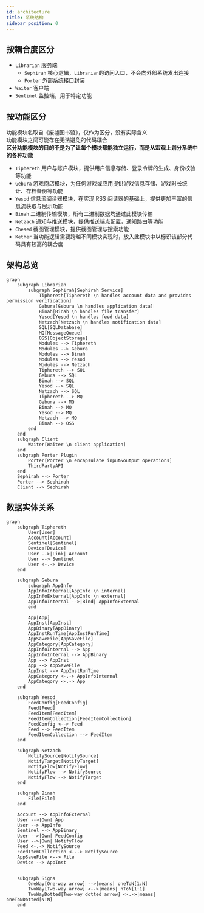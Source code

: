 ```yaml
---
id: architecture
title: 系统结构
sidebar_position: 0
---
```


## 按耦合度区分

- `Librarian` 服务端
  - `Sephirah` 核心逻辑，`Librarian`的访问入口，不会向外部系统发出连接
  - `Porter` 外部系统接口封装
- `Waiter` 客户端
- `Sentinel` 监控端，用于特定功能

## 按功能区分

功能模块名取自《废墟图书馆》，仅作为区分，没有实际含义  
功能模块之间可能存在无法避免的代码耦合  
**区分功能模块的目的不是为了让每个模块都能独立运行，而是从宏观上划分系统中的各种功能**

- `Tiphereth` 用户与账户模块，提供用户信息存储、登录令牌的生成、身份校验等功能
- `Gebura` 游戏商店模块，为任何游戏或应用提供游戏信息存储、游戏时长统计、存档备份等功能
- `Yesod` 信息流阅读器模块，在实现 RSS 阅读器的基础上，提供更加丰富的信息流获取与展示功能
- `Binah` 二进制传输模块，所有二进制数据均通过此模块传输
- `Netzach` 通知与推送模块，提供推送端点配置，通知路由等功能
- `Chesed` 截图管理模块，提供截图管理与搜索功能
- `Kether` 当功能逻辑需要跨越不同模块实现时，放入此模块中以标识该部分代码具有较高的耦合度

## 架构总览

```mermaid
graph
    subgraph Librarian
        subgraph Sephirah[Sephirah Service]
            Tiphereth[Tiphereth \n handles account data and provides permission verification]
            Gebura[Gebura \n handles application data]
            Binah[Binah \n handles file transfer]
            Yesod[Yesod \n handles feed data]
            Netzach[Netzach \n handles notification data]
            SQL[SQLDatabase]
            MQ[MessageQueue]
            OSS[ObjectStorage]
            Modules --> Tiphereth
            Modules --> Gebura
            Modules --> Binah
            Modules --> Yesod
            Modules --> Netzach
            Tiphereth --> SQL
            Gebura --> SQL
            Binah --> SQL
            Yesod --> SQL
            Netzach --> SQL
            Tiphereth --> MQ
            Gebura --> MQ
            Binah --> MQ
            Yesod --> MQ
            Netzach --> MQ
            Binah --> OSS
        end
    end
    subgraph Client
        Waiter[Waiter \n client application]
    end
    subgraph Porter Plugin
        Porter[Porter \n encapsulate input&output operations]
        ThirdPartyAPI
    end
    Sephirah --> Porter
    Porter --> Sephirah
    Client --> Sephirah
```

## 数据实体关系

```mermaid
graph
    subgraph Tiphereth
        User[User]
        Account[Account]
        Sentinel[Sentinel]
        Device[Device]
        User -->|Link| Account
        User --> Sentinel
        User <-.-> Device
    end

    subgraph Gebura
        subgraph AppInfo
        AppInfoInternal[AppInfo \n internal]
        AppInfoExternal[AppInfo \n external]
        AppInfoInternal -->|Bind| AppInfoExternal
        end

        App[App]
        AppInst[AppInst]
        AppBinary[AppBinary]
        AppInstRunTime[AppInstRunTime]
        AppSaveFile[AppSaveFile]
        AppCategory[AppCategory]
        AppInfoInternal --> App
        AppInfoInternal --> AppBinary
        App --> AppInst
        App --> AppSaveFile
        AppInst --> AppInstRunTime
        AppCategory <-.-> AppInfoInternal
        AppCategory <-.-> App
    end

    subgraph Yesod
        FeedConfig[FeedConfig]
        Feed[Feed]
        FeedItem[FeedItem]
        FeedItemCollection[FeedItemCollection]
        FeedConfig <--> Feed
        Feed --> FeedItem
        FeedItemCollection --> FeedItem
    end

    subgraph Netzach
        NotifySource[NotifySource]
        NotifyTarget[NotifyTarget]
        NotifyFlow[NotifyFlow]
        NotifyFlow --> NotifySource
        NotifyFlow --> NotifyTarget
    end

    subgraph Binah
        File[File]
    end

    Account --> AppInfoExternal
    User -->|Own| App
    User --> AppInfo
    Sentinel --> AppBinary
    User -->|Own| FeedConfig
    User -->|Own| NotifyFlow
    Feed <-.-> NotifySource
    FeedItemCollection <-.-> NotifySource
    AppSaveFile <--> File
    Device --> AppInst

    
    subgraph Signs
        OneWay[One-way arrow] -->|means| oneToN[1:N]
        TwoWay[Two-way arrow] <-->|means| nToN[1:1]
        TwoWayDotted[Two-way dotted arrow] <-.->|means| oneToNDotted[N:N]
    end
```
